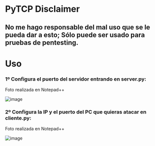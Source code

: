 # PyTCP Disclaimer
## No me  hago responsable del mal uso que se le pueda dar a esto; Sólo puede ser usado para pruebas de pentesting.

# Uso
### 1º Configura el puerto del servidor entrando en server.py:
Foto realizada en Notepad++

![image](https://github.com/Danucosukosuko/PyTCP/assets/71569318/0fd07c31-4e56-4005-a95f-8d61f3be0328)



### 2º  Configura la IP y el puerto del PC que quieras atacar en cliente.py:
Foto realizada en Notepad++

![image](https://github.com/Danucosukosuko/PyTCP/assets/71569318/4155e5f4-8cc6-48c9-87fb-2246ab7f03c2)

